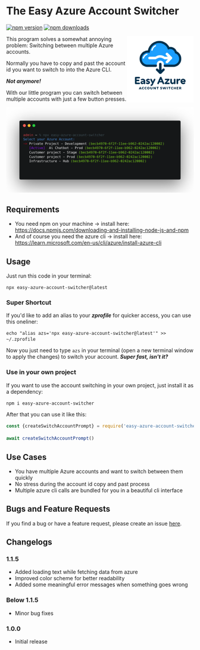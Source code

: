 # The Easy Azure Account Switcher
[![npm version](https://badgen.net/npm/v/easy-azure-account-switcher)](https://www.npmjs.com/package/easy-azure-account-switcher)
[![npm downloads](https://badgen.net/npm/dt/easy-azure-account-switcher)](https://badgen.net/npm/dt/easy-azure-account-switcher)

<img align="right" src="assets/AzureEasyAccountSwitcherLogo.png" width="180"/>

This program solves a somewhat annoying problem: Switching between multiple Azure accounts.

Normally you have to copy and past the account id you want to switch to into the Azure CLI.

***Not anymore!***

With our little program you can switch between multiple accounts with just a few button presses.

<img src="assets/sh1.png">

## Requirements

- You need npm on your machine -> install here: https://docs.npmjs.com/downloading-and-installing-node-js-and-npm
- And of course you need the azure cli -> install here: https://learn.microsoft.com/en-us/cli/azure/install-azure-cli

## Usage

Just run this code in your terminal:

```
npx easy-azure-account-switcher@latest
 ```
### Super Shortcut

If you'd like to add an alias to your ***zprofile*** for quicker access, you can use this oneliner:
```
echo "alias azs='npx easy-azure-account-switcher@latest'" >> ~/.zprofile
```

Now you just need to type ``azs`` 
in your terminal (open a new terminal window to apply the changes) 
to switch your account. ***Super fast, isn't it?***


### Use in your own project

If you want to use the account switching in your own project, just install it as a dependency:

```
npm i easy-azure-account-switcher
```

After that you can use it like this:

```javascript
const {createSwitchAccountPrompt} = require('easy-azure-account-switcher')

await createSwitchAccountPrompt()
```

## Use Cases

- You have multiple Azure accounts and want to switch between them quickly
- No stress during the account id copy and past process
- Multiple azure cli calls are bundled for you in a beautiful cli interface

## Bugs and Feature Requests

If you find a bug or have a feature request, please create an
issue [here](https://github.com/TimonBerlin/The-Easy-Azure-Account-Switchter/issues).


## Changelogs

### 1.1.5
- Added loading text while fetching data from azure
- Improved color scheme for better readability
- Added some meaningful error messages when something goes wrong

### Below 1.1.5
- Minor bug fixes

### 1.0.0
- Initial release
